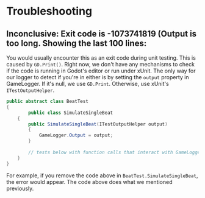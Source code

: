 # Troubleshooting

## Inconclusive: Exit code is -1073741819 (Output is too long. Showing the last 100 lines:

You would usually encounter this as an exit code during unit testing. This is caused by `GD.Print()`. Right now, we don't have any mechanisms to check if the code is running in Godot's editor or run under xUnit. The only way for our logger to detect if you're in either is by setting the `output` property in GameLogger. If it's null, we use `GD.Print`. Otherwise, use xUnit's `ITestOutputHelper`.

```c#
public abstract class BeatTest
{
        public class SimulateSingleBeat
    {
        public SimulateSingleBeat(ITestOutputHelper output)
        {
            GameLogger.Output = output;
        }
        
        // tests below with function calls that interact with GameLogger
    }
}
```

For example, if you remove the code above in `BeatTest.SimulateSingleBeat`, the error would appear. The code above does what we mentioned previously.
